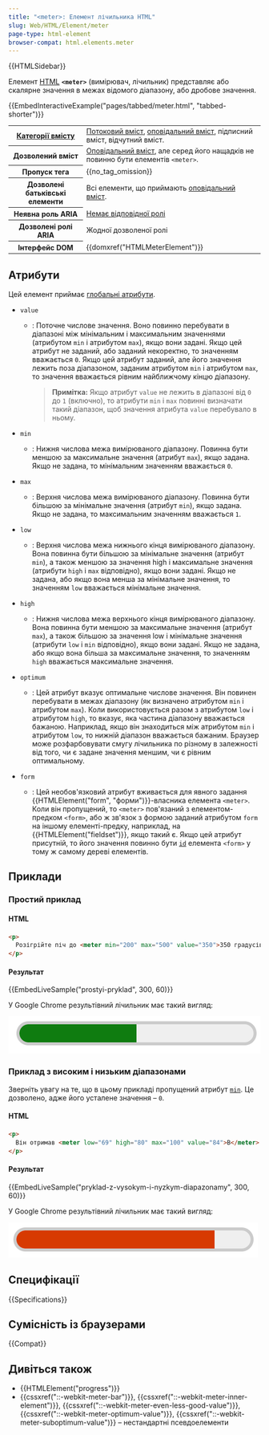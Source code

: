 ```yaml
---
title: "<meter>: Елемент лічильника HTML"
slug: Web/HTML/Element/meter
page-type: html-element
browser-compat: html.elements.meter
---
```


{{HTMLSidebar}}

Елемент [HTML](/uk/docs/Web/HTML) **`<meter>`** (вимірювач, лічильник) представляє або скалярне значення в межах відомого діапазону, або дробове значення.

{{EmbedInteractiveExample("pages/tabbed/meter.html", "tabbed-shorter")}}

<table class="properties">
  <tbody>
    <tr>
      <th scope="row">
        <a href="/uk/docs/Web/HTML/Content_categories"
          >Категорії вмісту</a
        >
      </th>
      <td>
        <a href="/uk/docs/Web/HTML/Content_categories#potokovyi-vmist"
          >Потоковий вміст</a
        >,
        <a href="/uk/docs/Web/HTML/Content_categories#opovidalnyi-vmist"
          >оповідальний вміст</a
        >, підписний вміст, відчутний вміст.
      </td>
    </tr>
    <tr>
      <th scope="row">Дозволений вміст</th>
      <td>
        <a href="/uk/docs/Web/HTML/Content_categories#opovidalnyi-vmist"
          >Оповідальний вміст</a
        >, але серед його нащадків не повинно бути елементів <code>&#x3C;meter></code>.
      </td>
    </tr>
    <tr>
      <th scope="row">Пропуск тега</th>
      <td>{{no_tag_omission}}</td>
    </tr>
    <tr>
      <th scope="row">Дозволені батьківські елементи</th>
      <td>
        Всі елементи, що приймають
        <a href="/uk/docs/Web/HTML/Content_categories#opovidalnyi-vmist"
          >оповідальний вміст</a
        >.
      </td>
    </tr>
    <tr>
      <th scope="row">Неявна роль ARIA</th>
      <td>
        <a href="https://www.w3.org/TR/html-aria/#dfn-no-corresponding-role"
          >Немає відповідної ролі</a
        >
      </td>
    </tr>
    <tr>
      <th scope="row">Дозволені ролі ARIA</th>
      <td>Жодної дозволеної ролі</td>
    </tr>
    <tr>
      <th scope="row">Інтерфейс DOM</th>
      <td>{{domxref("HTMLMeterElement")}}</td>
    </tr>
  </tbody>
</table>

## Атрибути

Цей елемент приймає [глобальні атрибути](/uk/docs/Web/HTML/Global_attributes).

- `value`

  - : Поточне числове значення. Воно повинно перебувати в діапазоні між мінімальним і максимальним значеннями (атрибутом `min` і атрибутом `max`), якщо вони задані. Якщо цей атрибут не заданий, або заданий некоректно, то значенням вважається `0`. Якщо цей атрибут заданий, але його значення лежить поза діапазоном, заданим атрибутом `min` і атрибутом `max`, то значення вважається рівним найближчому кінцю діапазону.

    > **Примітка:** Якщо атрибут `value` не лежить в діапазоні від `0` до `1` (включно), то атрибути `min` і `max` повинні визначати такий діапазон, щоб значення атрибута `value` перебувало в ньому.

- `min`
  - : Нижня числова межа вимірюваного діапазону. Повинна бути меншою за максимальне значення (атрибут `max`), якщо задана. Якщо не задана, то мінімальним значенням вважається `0`.
- `max`
  - : Верхня числова межа вимірюваного діапазону. Повинна бути більшою за мінімальне значення (атрибут `min`), якщо задана. Якщо не задана, то максимальним значенням вважається `1`.
- `low`
  - : Верхня числова межа нижнього кінця вимірюваного діапазону. Вона повинна бути більшою за мінімальне значення (атрибут `min`), а також меншою за значення high і максимальне значення (атрибути `high` і `max` відповідно), якщо вони задані. Якщо не задана, або якщо вона менша за мінімальне значення, то значенням `low` вважається мінімальне значення.
- `high`
  - : Нижня числова межа верхнього кінця вимірюваного діапазону. Вона повинна бути меншою за максимальне значення (атрибут `max`), а також більшою за значення low і мінімальне значення (атрибути `low` і `min` відповідно), якщо вони задані. Якщо не задана, або якщо вона більша за максимальне значення, то значенням `high` вважається максимальне значення.
- `optimum`
  - : Цей атрибут вказує оптимальне числове значення. Він повинен перебувати в межах діапазону (як визначено атрибутом `min` і атрибутом `max`). Коли використовується разом з атрибутом `low` і атрибутом `high`, то вказує, яка частина діапазону вважається бажаною. Наприклад, якщо він знаходиться між атрибутом `min` і атрибутом `low`, то нижній діапазон вважається бажаним. Браузер може розфарбовувати смугу лічильника по різному в залежності від того, чи є задане значення меншим, чи є рівним оптимальному.
- `form`
  - : Цей необов'язковий атрибут вживається для явного задання {{HTMLElement("form", "форми")}}-власника елемента `<meter>`. Коли він пропущений, то `<meter>` пов'язаний з елементом-предком `<form>`, або ж зв'язок з формою заданий атрибутом `form` на іншому елементі-предку, наприклад, на {{HTMLElement("fieldset")}}, якщо такий є. Якщо цей атрибут присутній, то його значення повинно бути [`id`](/uk/docs/Web/HTML/Global_attributes/id) елемента `<form>` у тому ж самому дереві елементів.

## Приклади

### Простий приклад

#### HTML

```html
<p>
  Розігрійте піч до <meter min="200" max="500" value="350">350 градусів</meter>.
</p>
```

#### Результат

{{EmbedLiveSample("prostyi-pryklad", 300, 60)}}

У Google Chrome результівний лічильник має такий вигляд:

![Знімок екрана з елементом лічильника в Google Chrome](screen_shot_2020-10-12_at_10.10.53_pm.png)

### Приклад з високим і низьким діапазонами

Зверніть увагу на те, що в цьому прикладі пропущений атрибут [`min`](#min). Це дозволено, адже його усталене значення – `0`.

#### HTML

```html
<p>
  Він отримав <meter low="69" high="80" max="100" value="84">B</meter> за іспит.
</p>
```

#### Результат

{{EmbedLiveSample("pryklad-z-vysokym-i-nyzkym-diapazonamy", 300, 60)}}

У Google Chrome результівний лічильник має такий вигляд:

![червоний лічильник у Google Chrome](screen_shot_2020-10-12_at_10.11.52_pm.png)

## Специфікації

{{Specifications}}

## Сумісність із браузерами

{{Compat}}

## Дивіться також

- {{HTMLElement("progress")}}
- {{cssxref("::-webkit-meter-bar")}}, {{cssxref("::-webkit-meter-inner-element")}}, {{cssxref("::-webkit-meter-even-less-good-value")}}, {{cssxref("::-webkit-meter-optimum-value")}}, {{cssxref("::-webkit-meter-suboptimum-value")}} – нестандартні псевдоелементи
